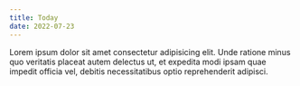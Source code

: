 ```yaml
---
title: Today
date: 2022-07-23
---
```


Lorem ipsum dolor sit amet consectetur adipisicing elit. Unde ratione minus quo veritatis placeat autem delectus ut, et expedita modi ipsam quae impedit officia vel, debitis necessitatibus optio reprehenderit adipisci.
